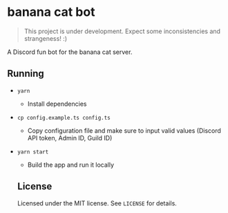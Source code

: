 # banana cat bot

> This project is under development. Expect some inconsistencies and strangeness! :)

A Discord fun bot for the banana cat server.

## Running

* `yarn`
  * Install dependencies
* `cp config.example.ts config.ts`
  * Copy configuration file and make sure to input valid values (Discord API token, Admin ID, Guild ID)
* `yarn start`
  * Build the app and run it locally

  ## License

  Licensed under the MIT license. See `LICENSE` for details.